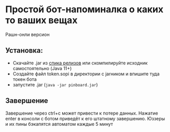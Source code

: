 # Простой бот-напоминалка о каких то ваших вещах  
Рашн-онли версион  
  
## Установка:  
- Скачайте .jar из [спика релизов](https://github.com/s0m31-hub/pinboard/releases) или скомпилируйте исходник самостоятельно (Java 11+)  
- Создайте файл token.sopi в директории c jarником и впишите туда токен бота  
- запустите .jar (`java -jar pinboard.jar`)  
## Завершение  
Завершение через ctrl+c может привести к потере данных. Нажатие enter в консоли с ботом приведёт к его штатному завершению. Юззеры и их пины бэкапятся автоматом каждые 5 минут
